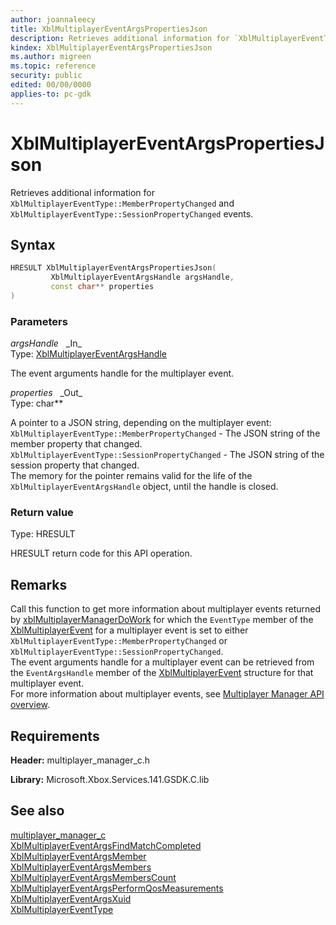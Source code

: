 ```yaml
---
author: joannaleecy
title: XblMultiplayerEventArgsPropertiesJson
description: Retrieves additional information for `XblMultiplayerEventType::MemberPropertyChanged` and `XblMultiplayerEventType::SessionPropertyChanged` events.
kindex: XblMultiplayerEventArgsPropertiesJson
ms.author: migreen
ms.topic: reference
security: public
edited: 00/00/0000
applies-to: pc-gdk
---
```


# XblMultiplayerEventArgsPropertiesJson  

Retrieves additional information for `XblMultiplayerEventType::MemberPropertyChanged` and `XblMultiplayerEventType::SessionPropertyChanged` events.  

## Syntax  
  
```cpp
HRESULT XblMultiplayerEventArgsPropertiesJson(  
         XblMultiplayerEventArgsHandle argsHandle,  
         const char** properties  
)  
```  
  
### Parameters  
  
*argsHandle* &nbsp;&nbsp;\_In\_  
Type: [XblMultiplayerEventArgsHandle](../handles/xblmultiplayereventargshandle.md)  
  
The event arguments handle for the multiplayer event.  
  
*properties* &nbsp;&nbsp;\_Out\_  
Type: char**  
  
A pointer to a JSON string, depending on the multiplayer event: <br />`XblMultiplayerEventType::MemberPropertyChanged` - The JSON string of the member property that changed.  <br />`XblMultiplayerEventType::SessionPropertyChanged` - The JSON string of the session property that changed.  <br />The memory for the pointer remains valid for the life of the `XblMultiplayerEventArgsHandle` object, until the handle is closed.  
  
  
### Return value  
Type: HRESULT
  
HRESULT return code for this API operation.
  
## Remarks  
  
Call this function to get more information about multiplayer events returned by [xblMultiplayerManagerDoWork](xblmultiplayermanagerdowork.md) for which the `EventType` member of the [XblMultiplayerEvent](../structs/xblmultiplayerevent.md) for a multiplayer event is set to either `XblMultiplayerEventType::MemberPropertyChanged` or `XblMultiplayerEventType::SessionPropertyChanged`. <br />The event arguments handle for a multiplayer event can be retrieved from the `EventArgsHandle` member of the [XblMultiplayerEvent](../structs/xblmultiplayerevent.md) structure for that multiplayer event.  <br />For more information about multiplayer events, see [Multiplayer Manager API overview](../../../../../live/features/multiplayer/mpm/concepts/live-multiplayer-manager-api-overview.md).
  
## Requirements  
  
**Header:** multiplayer_manager_c.h
  
**Library:** Microsoft.Xbox.Services.141.GSDK.C.lib
  
## See also  
[multiplayer_manager_c](../multiplayer_manager_c_members.md)  
[XblMultiplayerEventArgsFindMatchCompleted](xblmultiplayereventargsfindmatchcompleted.md)  
[XblMultiplayerEventArgsMember](xblmultiplayereventargsmember.md)  
[XblMultiplayerEventArgsMembers](xblmultiplayereventargsmembers.md)  
[XblMultiplayerEventArgsMembersCount](xblmultiplayereventargsmemberscount.md)  
[XblMultiplayerEventArgsPerformQosMeasurements](xblmultiplayereventargsperformqosmeasurements.md)  
[XblMultiplayerEventArgsXuid](xblmultiplayereventargsxuid.md)  
[XblMultiplayerEventType](../enums/xblmultiplayereventtype.md)
  
  